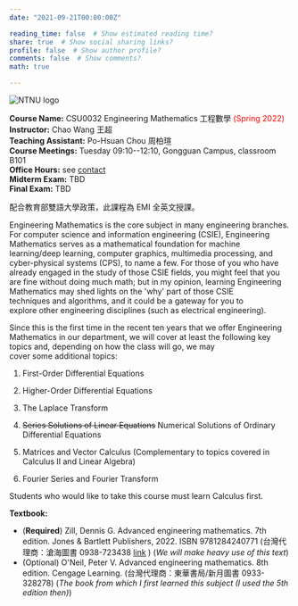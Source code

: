 ```yaml
---
date: "2021-09-21T00:00:00Z"

reading_time: false  # Show estimated reading time?
share: true  # Show social sharing links?
profile: false  # Show author profile?
comments: false  # Show comments?
math: true

---
```

![NTNU logo](../../img/ntnu_logo.png)

**Course Name:** CSU0032 Engineering Mathematics 工程數學 <span style="color:red">(Spring 2022)</span>  
**Instructor:** Chao Wang 王超  
**Teaching Assistant:** Po-Hsuan Chou 周柏瑄  
**Course Meetings:** Tuesday 09:10--12:10, Gongguan Campus, classroom B101  
**Office Hours:** see [contact](../#contact)  
**Midterm Exam:** TBD  
**Final Exam:** TBD  

配合教育部雙語大學政策，此課程為 EMI 全英文授課。

Engineering Mathematics is the core subject in many engineering branches. For computer science and information engineering (CSIE), Engineering Mathematics serves as a mathematical foundation for machine learning/deep learning, computer graphics, multimedia processing, and cyber-physical systems (CPS), to name a few. For those of you who have already engaged in the study of those CSIE fields, you might feel that you are fine without doing much math; but in my opinion, learning Engineering Mathematics may shed lights on the 'why' part of those CSIE techniques and algorithms, and it could be a gateway for you to explore other engineering disciplines (such as electrical engineering).

Since this is the first time in the recent ten years that we offer Engineering Mathematics in our department, we will cover at least the following key topics and, depending on how the class will go, we may cover some additional topics:

1. First-Order Differential Equations

2. Higher-Order Differential Equations

3. The Laplace Transform

4. ~~Series Solutions of Linear Equations~~ Numerical Solutions of Ordinary Differential Equations

5. Matrices and Vector Calculus (Complementary to topics covered in Calculus II and Linear Algebra)

6. Fourier Series and Fourier Transform


Students who would like to take this course must learn Calculus first.

**Textbook:**

- (**Required**) Zill, Dennis G. Advanced engineering mathematics. 7th edition. Jones & Bartlett Publishers, 2022. ISBN 9781284240771
(台灣代理商：滄海圖書 0938-723438 [link](https://tsanghai.com.tw/book_detail.php?c=116&no=4392#p=1) ) (_We will make heavy use of this text_)
- (Optional) O'Neil, Peter V. Advanced engineering mathematics. 8th edition. Cengage Learning. (台灣代理商：東華書局/新月圖書 0933-328278) (_The book from which I first learned this subject (I used the 5th edition then)_)
